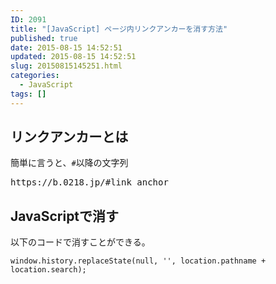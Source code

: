 ```yaml
---
ID: 2091
title: "[JavaScript] ページ内リンクアンカーを消す方法"
published: true
date: 2015-08-15 14:52:51
updated: 2015-08-15 14:52:51
slug: 20150815145251.html
categories:
  - JavaScript
tags: []
---
```


<!--more-->
<h2>リンクアンカーとは</h2>
簡単に言うと、<code>#</code>以降の文字列
<pre>https://b.0218.jp/#link_anchor</pre>

<h2>JavaScriptで消す</h2>
以下のコードで消すことができる。
<pre class="language-javascript"><code>window.history.replaceState(null, '', location.pathname + location.search);</code></pre>
